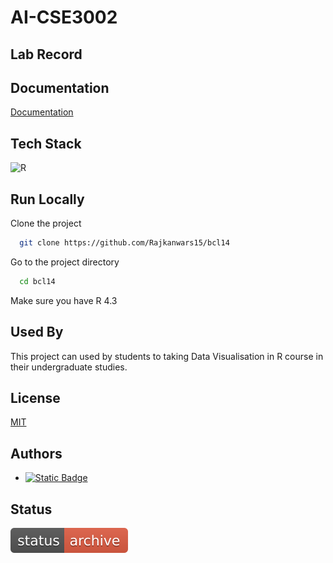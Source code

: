 # AI-CSE3002
## Lab Record

## Documentation

[Documentation](Docs.md)


## Tech Stack

![R](https://img.shields.io/badge/r-%23276DC3.svg?style=for-the-badge&logo=r&logoColor=white)

## Run Locally

Clone the project

```bash
  git clone https://github.com/Rajkanwars15/bcl14
```

Go to the project directory

```bash
  cd bcl14
```

Make sure you have R 4.3
## Used By

This project can used by students to taking Data Visualisation in R course in their undergraduate studies.
## License

[MIT](https://choosealicense.com/licenses/mit/)


## Authors

- [![Static Badge](https://img.shields.io/badge/Rajkanwars15-yellow?logo=GitHub&link=https%3A%2F%2Fgithub.com%2FRajkanwars15)
  ](https://www.github.com/rajkanwars15)

## Status

[![status: archive](https://github.com/GIScience/badges/raw/master/status/archive.svg)](https://github.com/GIScience/badges#archive)
